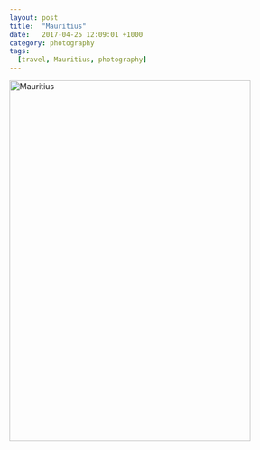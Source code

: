 ```yaml
---
layout: post
title:  "Mauritius"
date:   2017-04-25 12:09:01 +1000
category: photography
tags:
  [travel, Mauritius, photography]
---
```

<a data-flickr-embed="true" data-header="true" data-footer="true"  href="https://www.flickr.com/photos/8397489@N04/albums/72157626488830261" title="Mauritius"><img src="https://c1.staticflickr.com/6/5230/5672308140_db3a21c799_z.jpg" width="427" height="640" alt="Mauritius"></a><script async src="//embedr.flickr.com/assets/client-code.js" charset="utf-8"></script>